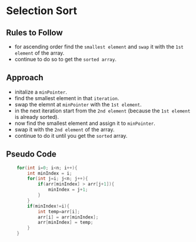 # Selection Sort

## Rules to Follow
- for ascending order find the `smallest element` and `swap` it with the `1st element` of the array.
- continue to do so to get the `sorted array`.

## Approach
- initalize a `minPointer`.
- find the smallest element in that `iteration`.
- swap the elemnt at `minPointer` with the `1st element`.
- in the next iteration start from the `2nd element` (because the `1st element` is already sorted).
- now find the smallest element and assign it to `minPointer`.
- swap it with the `2nd element` of the array.
- continue to do it until you get the `sorted` array.

## Pseudo Code
``` java
    for(int i=0; i<n; i++){
        int minIndex = i;
        for(int j=i; j<n; j++){
            if(arr[minIndex] > arr[j+1]){
                minIndex = j+1;
            }
        }
        if(minIndex!=i){
            int temp=arr[i];
            arr[i] = arr[minIndex];
            arr[minIndex] = temp;
        }
    }
```